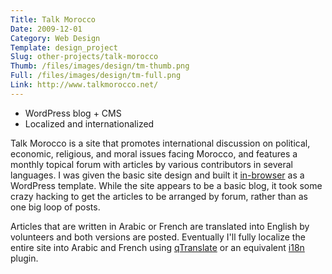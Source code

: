 ```yaml
---
Title: Talk Morocco
Date: 2009-12-01
Category: Web Design
Template: design_project
Slug: other-projects/talk-morocco
Thumb: /files/images/design/tm-thumb.png
Full: /files/images/design/tm-full.png
Link: http://www.talkmorocco.net/
---
```


* WordPress blog + CMS
* Localized and internationalized

Talk Morocco is a site that promotes international discussion on political, economic, religious, and moral issues facing Morocco, and features a monthly topical forum with articles by various contributors in several languages. I was given the basic site design and built it [in-browser](http://24ways.org/2009/make-your-mockup-in-markup) as a WordPress template. While the site appears to be a basic blog, it took some crazy hacking to get the articles to be arranged by forum, rather than as one big loop of posts. 

Articles that are written in Arabic or French are translated into English by volunteers and both versions are posted. Eventually I'll fully localize the entire site into Arabic and French using [qTranslate](http://www.qianqin.de/qtranslate/) or an equivalent [i18n](http://en.wikipedia.org/wiki/Internationalization_and_localization) plugin.

